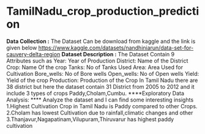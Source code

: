# TamilNadu_crop_production_prediction
**Data Collection :**
  The Dataset Can be download from kaggle and the link is given below  https://www.kaggle.com/datasets/nandhiniarun/data-set-for-cauvery-delta-region
**Dataset Description :**
  The Dataset Contain 9 Attributes such as 
      Year: Year of Production
      District: Name of the District 
      Crop: Name Of the crop 
      Tanks: No of Tanks Used 
      Area: Area Used for Cultivation
      Bore_wells: No of Bore wells
      Open_wells: No of Open wells
      Yield: Yield of the crop
      Production: Production of the Crop 
In Tamil Nadu there are 38 district but here the dataset contain 31 District from 2005 to 2012 and it include 3 types of crops Paddy,Cholam,Cumbu.
****Exploratory Data Analysis: ****
  Analyze the dataset and I can find some interesting insights 
  1.Highest Cultivation Crop in Tamil Nadu is Paddy compared to other Crops.
  2.Cholam has lowest Cultivation due to rainfall,climatic changes and other 
  3.Thanjavur,Nagapatinam,Vilupuram,Thiruvarur has highest paddy cultivation 
  
  
